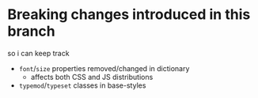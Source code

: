 # Breaking changes introduced in this branch
so i can keep track

- `font`/`size` properties removed/changed in dictionary
    - affects both CSS and JS distributions
- `typemod`/`typeset` classes in base-styles
